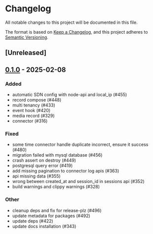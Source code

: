 # Changelog

All notable changes to this project will be documented in this file.

The format is based on [Keep a Changelog](https://keepachangelog.com/en/1.0.0/),
and this project adheres to [Semantic Versioning](https://semver.org/spec/v2.0.0.html).

## [Unreleased]

## [0.1.0](https://github.com/8xFF/atm0s-media-server/releases/tag/atm0s-media-server-connector-v0.1.0) - 2025-02-08

### Added

- automatic SDN config with node-api and local_ip (#455)
- record compose (#448)
- multi tenancy  (#433)
- event hook (#420)
- media record  (#329)
- connector (#316)

### Fixed

- some time connector handle duplicate incorrect, ensure it success (#480)
- migration failed with mysql database (#456)
- crash assert on destroy (#449)
- postgresql query error (#419)
- add missing pagination to connector log apis (#363)
- api missing data (#355)
- wrong between created_at and session_id in sessions api (#352)
- build warnings and clippy warnings (#328)

### Other

- cleanup deps and fix for release-plz (#496)
- update metadata for packages (#492)
- update deps (#422)
- update docs installation (#343)
